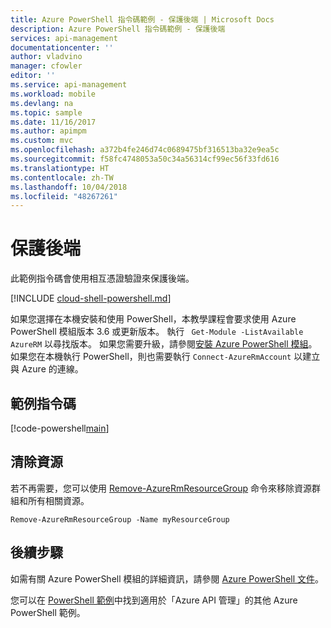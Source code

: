 ```yaml
---
title: Azure PowerShell 指令碼範例 - 保護後端 | Microsoft Docs
description: Azure PowerShell 指令碼範例 - 保護後端
services: api-management
documentationcenter: ''
author: vladvino
manager: cfowler
editor: ''
ms.service: api-management
ms.workload: mobile
ms.devlang: na
ms.topic: sample
ms.date: 11/16/2017
ms.author: apimpm
ms.custom: mvc
ms.openlocfilehash: a372b4fe246d74c0689475bf316513ba32e9ea5c
ms.sourcegitcommit: f58fc4748053a50c34a56314cf99ec56f33fd616
ms.translationtype: HT
ms.contentlocale: zh-TW
ms.lasthandoff: 10/04/2018
ms.locfileid: "48267261"
---
```

# <a name="secure-back-end"></a>保護後端

此範例指令碼會使用相互憑證驗證來保護後端。

[!INCLUDE [cloud-shell-powershell.md](../../../includes/cloud-shell-powershell.md)]

如果您選擇在本機安裝和使用 PowerShell，本教學課程會要求使用 Azure PowerShell 模組版本 3.6 或更新版本。 執行 ` Get-Module -ListAvailable AzureRM` 以尋找版本。 如果您需要升級，請參閱[安裝 Azure PowerShell 模組](/powershell/azure/install-azurerm-ps)。 如果您在本機執行 PowerShell，則也需要執行 `Connect-AzureRmAccount` 以建立與 Azure 的連線。

## <a name="sample-script"></a>範例指令碼

[!code-powershell[main](../../../powershell_scripts/api-management/secure-backend-with-mutual-certificate-authentication/secure_backend_with_mutual_certificate_authentication.ps1 "Secures backend")]

## <a name="clean-up-resources"></a>清除資源

若不再需要，您可以使用 [Remove-AzureRmResourceGroup](/powershell/module/azurerm.resources/remove-azurermresourcegroup) 命令來移除資源群組和所有相關資源。

```azurepowershell-interactive
Remove-AzureRmResourceGroup -Name myResourceGroup
```

## <a name="next-steps"></a>後續步驟

如需有關 Azure PowerShell 模組的詳細資訊，請參閱 [Azure PowerShell 文件](https://docs.microsoft.com/powershell/azure/overview)。

您可以在 [PowerShell 範例](../powershell-samples.md)中找到適用於「Azure API 管理」的其他 Azure PowerShell 範例。
